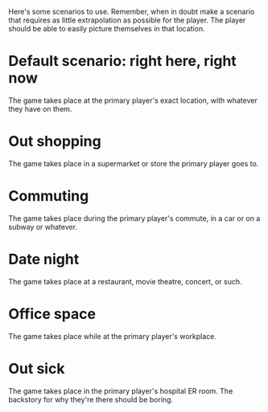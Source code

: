 Here's some scenarios to use. Remember, when in doubt make a scenario that
requires as little extrapolation as possible for the player. The player should
be able to easily picture themselves in that location.

# Default scenario: right here, right now

The game takes place at the primary player's exact location, with whatever they
have on them.

# Out shopping

The game takes place in a supermarket or store the primary player goes to.

# Commuting

The game takes place during the primary player's commute, in a car or on a
subway or whatever.

# Date night

The game takes place at a restaurant, movie theatre, concert, or such. 

# Office space

The game takes place while at the primary player's workplace.

# Out sick

The game takes place in the primary player's hospital ER room. The backstory for
why they're there should be boring.
